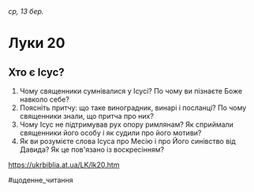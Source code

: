 
_ср, 13 бер._

# Луки 20

## Хто є Ісус?
1. Чому священники сумнівалися у Ісусі? По чому ви пізнаєте Боже навколо себе?
2. Поясніть притчу: що таке виноградник, винарі і посланці? По чому священники знали, що притча про них?
3. Чому Ісус не підтримував рух опору римлянам? Як сприймали священники його особу і як судили про його мотиви?
4. Як ви розумієте слова Ісуса про Месію і про Його синівство від Давида? Як це пов'язано із воскресінням?

https://ukrbiblia.at.ua/LK/lk20.htm 

#щоденне_читання
